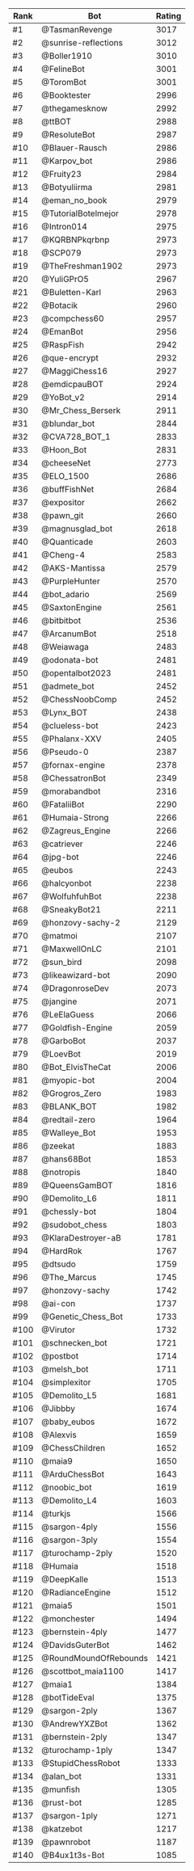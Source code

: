 Rank|Bot|Rating
---|---|---
#1|@TasmanRevenge|3017
#2|@sunrise-reflections|3012
#3|@Boller1910|3010
#4|@FelineBot|3001
#5|@ToromBot|3001
#6|@Booktester|2996
#7|@thegamesknow|2992
#8|@ttBOT|2988
#9|@ResoluteBot|2987
#10|@Blauer-Rausch|2986
#11|@Karpov_bot|2986
#12|@Fruity23|2984
#13|@Botyuliirma|2981
#14|@eman_no_book|2979
#15|@TutorialBotelmejor|2978
#16|@Intron014|2975
#17|@KQRBNPkqrbnp|2973
#18|@SCP079|2973
#19|@TheFreshman1902|2973
#20|@YuliGPrO5|2967
#21|@Buletten-Karl|2963
#22|@Botacik|2960
#23|@compchess60|2957
#24|@EmanBot|2956
#25|@RaspFish|2942
#26|@que-encrypt|2932
#27|@MaggiChess16|2927
#28|@emdicpauBOT|2924
#29|@YoBot_v2|2914
#30|@Mr_Chess_Berserk|2911
#31|@blundar_bot|2844
#32|@CVA728_BOT_1|2833
#33|@Hoon_Bot|2831
#34|@cheeseNet|2773
#35|@ELO_1500|2686
#36|@buffFishNet|2684
#37|@expositor|2662
#38|@pawn_git|2660
#39|@magnusglad_bot|2618
#40|@Quanticade|2603
#41|@Cheng-4|2583
#42|@AKS-Mantissa|2579
#43|@PurpleHunter|2570
#44|@bot_adario|2569
#45|@SaxtonEngine|2561
#46|@bitbitbot|2536
#47|@ArcanumBot|2518
#48|@Weiawaga|2483
#49|@odonata-bot|2481
#50|@opentalbot2023|2481
#51|@admete_bot|2452
#52|@ChessNoobComp|2452
#53|@Lynx_BOT|2438
#54|@clueless-bot|2423
#55|@Phalanx-XXV|2405
#56|@Pseudo-0|2387
#57|@fornax-engine|2378
#58|@ChessatronBot|2349
#59|@morabandbot|2316
#60|@FataliiBot|2290
#61|@Humaia-Strong|2266
#62|@Zagreus_Engine|2266
#63|@catriever|2246
#64|@jpg-bot|2246
#65|@eubos|2243
#66|@halcyonbot|2238
#67|@WolfuhfuhBot|2238
#68|@SneakyBot21|2211
#69|@honzovy-sachy-2|2129
#70|@matmoi|2107
#71|@MaxwellOnLC|2101
#72|@sun_bird|2098
#73|@likeawizard-bot|2090
#74|@DragonroseDev|2073
#75|@jangine|2071
#76|@LeElaGuess|2066
#77|@Goldfish-Engine|2059
#78|@GarboBot|2037
#79|@LoevBot|2019
#80|@Bot_ElvisTheCat|2006
#81|@myopic-bot|2004
#82|@Grogros_Zero|1983
#83|@BLANK_BOT|1982
#84|@redtail-zero|1964
#85|@Walleye_Bot|1953
#86|@zeekat|1883
#87|@hans68Bot|1853
#88|@notropis|1840
#89|@QueensGamBOT|1816
#90|@Demolito_L6|1811
#91|@chessly-bot|1804
#92|@sudobot_chess|1803
#93|@KlaraDestroyer-aB|1781
#94|@HardRok|1767
#95|@dtsudo|1759
#96|@The_Marcus|1745
#97|@honzovy-sachy|1742
#98|@ai-con|1737
#99|@Genetic_Chess_Bot|1733
#100|@Virutor|1732
#101|@schnecken_bot|1721
#102|@postbot|1714
#103|@melsh_bot|1711
#104|@simplexitor|1705
#105|@Demolito_L5|1681
#106|@Jibbby|1674
#107|@baby_eubos|1672
#108|@Alexvis|1659
#109|@ChessChildren|1652
#110|@maia9|1650
#111|@ArduChessBot|1643
#112|@noobic_bot|1619
#113|@Demolito_L4|1603
#114|@turkjs|1566
#115|@sargon-4ply|1556
#116|@sargon-3ply|1554
#117|@turochamp-2ply|1520
#118|@Humaia|1518
#119|@DeepKalle|1513
#120|@RadianceEngine|1512
#121|@maia5|1501
#122|@monchester|1494
#123|@bernstein-4ply|1477
#124|@DavidsGuterBot|1462
#125|@RoundMoundOfRebounds|1421
#126|@scottbot_maia1100|1417
#127|@maia1|1384
#128|@botTideEval|1375
#129|@sargon-2ply|1367
#130|@AndrewYXZBot|1362
#131|@bernstein-2ply|1347
#132|@turochamp-1ply|1347
#133|@StupidChessRobot|1333
#134|@alan_bot|1331
#135|@munfish|1305
#136|@rust-bot|1285
#137|@sargon-1ply|1271
#138|@katzebot|1217
#139|@pawnrobot|1187
#140|@B4ux1t3s-Bot|1085
